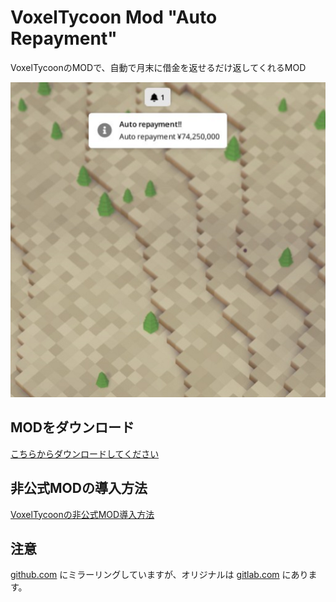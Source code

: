 # VoxelTycoon Mod "Auto Repayment"

VoxelTycoonのMODで、自動で月末に借金を返せるだけ返してくれるMOD

![preview.png](preview.png)

## MODをダウンロード

[こちらからダウンロードしてください](https://gitlab.com/tsuchinaga/voxel-tycoon-mod-auto-repayment/-/jobs/artifacts/master/download?job=build)

## 非公式MODの導入方法
[VoxelTycoonの非公式MOD導入方法](https://scrapbox.io/tsuchinaga/VoxelTycoon%E3%81%AE%E9%9D%9E%E5%85%AC%E5%BC%8FMOD%E5%B0%8E%E5%85%A5%E6%96%B9%E6%B3%95)

## 注意

[github.com](https://github.com/tsuchinaga/voxel-tycoon-mod-auto-repayment) にミラーリングしていますが、オリジナルは [gitlab.com](https://gitlab.com/tsuchinaga/voxel-tycoon-mod-auto-repayment) にあります。
